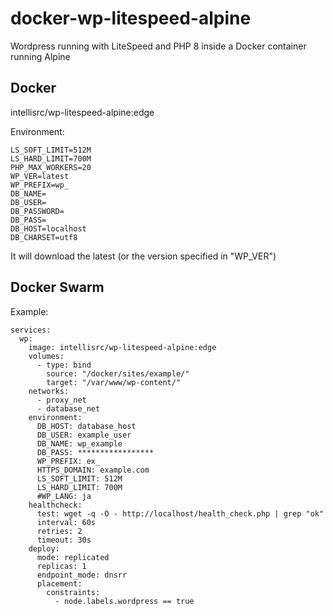 # docker-wp-litespeed-alpine
Wordpress running with LiteSpeed and PHP 8 inside a Docker container running Alpine

## Docker

intellisrc/wp-litespeed-alpine:edge

Environment:

```
LS_SOFT_LIMIT=512M
LS_HARD_LIMIT=700M
PHP_MAX_WORKERS=20
WP_VER=latest
WP_PREFIX=wp_
DB_NAME=
DB_USER=
DB_PASSWORD=
DB_PASS=
DB_HOST=localhost
DB_CHARSET=utf8
```

It will download the latest (or the version specified in "WP_VER")

## Docker Swarm

Example:

```
services:
  wp:
    image: intellisrc/wp-litespeed-alpine:edge
    volumes:
      - type: bind
        source: "/docker/sites/example/"
        target: "/var/www/wp-content/"
    networks:
      - proxy_net
      - database_net
    environment:
      DB_HOST: database_host
      DB_USER: example_user
      DB_NAME: wp_example
      DB_PASS: *****************
      WP_PREFIX: ex_
      HTTPS_DOMAIN: example.com
      LS_SOFT_LIMIT: 512M
      LS_HARD_LIMIT: 700M
      #WP_LANG: ja
    healthcheck:
      test: wget -q -O - http://localhost/health_check.php | grep "ok"
      interval: 60s
      retries: 2
      timeout: 30s
    deploy:
      mode: replicated
      replicas: 1
      endpoint_mode: dnsrr
      placement:
        constraints: 
          - node.labels.wordpress == true
```
